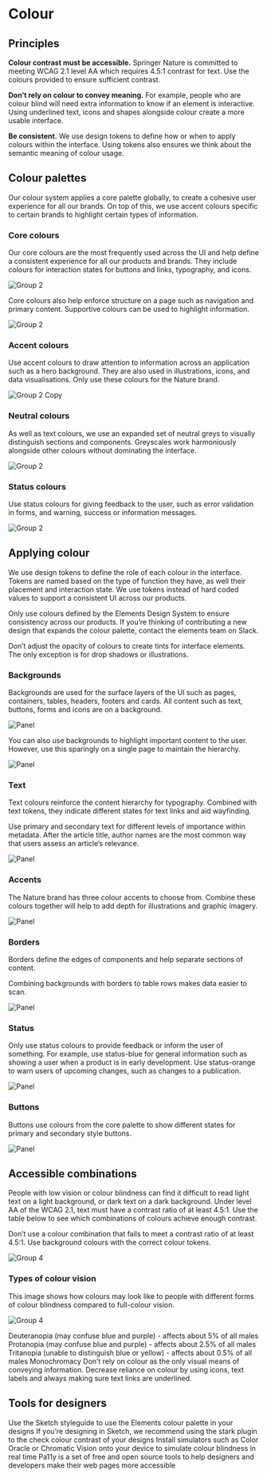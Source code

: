 # Colour 

## Principles
**Colour contrast must be accessible.** 
Springer Nature is committed to meeting WCAG 2.1 level AA which requires 4.5:1 contrast for text. Use the colours provided to ensure sufficient contrast.

**Don’t rely on colour to convey meaning.** 
For example, people who are colour blind will need extra information to know if an element is interactive. Using underlined text, icons and shapes alongside colour create a more usable interface.

**Be consistent.** 
We use design tokens to define how or when to apply colours within the interface. Using tokens also ensures we think about the semantic meaning of colour usage.

## Colour palettes
Our colour system applies a core palette globally, to create a cohesive user experience for all our brands. On top of this, we use accent colours specific  to certain brands to highlight certain types of information. 

### Core colours
Our core colours are the most frequently used across the UI and help define a consistent experience for all our products and brands. They  include colours for interaction states for buttons and links, typography, and icons. 

![Group 2](https://user-images.githubusercontent.com/15365576/194835370-af97aee3-ebad-48c7-a9e2-dcfd13df2658.png)


Core colours also help enforce structure on a page such as navigation and primary content. Supportive colours can be used to highlight information.

![Group 2](https://user-images.githubusercontent.com/15365576/194835537-22162a68-3f2b-405a-bce3-a459b7e3bb5d.png)


### Accent colours
Use accent colours to draw attention to  information across an application such as a hero background. They are also used in illustrations, icons, and data visualisations. Only use these colours for the Nature brand.

![Group 2 Copy](https://user-images.githubusercontent.com/15365576/194835577-cf1b718c-671a-4630-bc4d-6f003efc5c23.png)


### Neutral colours
As well as text colours, we use an expanded set of neutral greys to visually distinguish sections and components. Greyscales work harmoniously  alongside other colours without dominating the interface.

![Group 2](https://user-images.githubusercontent.com/15365576/194835662-719b655b-caaa-4bb9-9a3a-5909b0911733.png)


### Status colours
Use status colours for giving feedback to the user, such as error validation in forms, and warning, success or information messages.

![Group 2](https://user-images.githubusercontent.com/15365576/194835724-d666581f-c195-45e7-bb99-7fe176d16786.png)


## Applying colour
We use design tokens to define the role of each colour in the interface. Tokens are named based on the type of function they have, as well their placement and interaction state. We use tokens instead of hard coded values to support a consistent UI across our products. 

Only use colours defined by the Elements Design System to ensure consistency across our products. If you’re thinking of contributing a new design that expands the colour palette, contact the elements team on Slack.

Don’t adjust the opacity of colours to create tints for interface elements. The only exception is for drop shadows or illustrations. 

### Backgrounds
Backgrounds are used for the surface layers of the UI such as pages, containers, tables, headers, footers and cards. All content such as text, buttons, forms and icons are on a background.

![Panel](https://user-images.githubusercontent.com/15365576/194835937-3e7b223e-dec1-4fae-bffe-aadb16f18290.png)


You can also use backgrounds to highlight important content to the user. However, use this sparingly on a single page to maintain the hierarchy.

![Panel](https://user-images.githubusercontent.com/15365576/194835979-ee75e91e-5f20-4fd9-ae0a-4a204ba0412e.png)


### Text
Text colours reinforce the content hierarchy for typography. Combined with text tokens, they indicate different states for text links and aid wayfinding.

Use primary and secondary text for different levels of importance within metadata. After the article title, author names are the most common way that users assess an article’s relevance.

![Panel](https://user-images.githubusercontent.com/15365576/194836081-1c16fa4a-a6a0-4c49-b795-e2dbbf531b4c.png)


### Accents
The Nature brand has three colour accents to choose from. Combine these colours together will help to add depth for illustrations and graphic imagery.

![Panel](https://user-images.githubusercontent.com/15365576/194836129-8305260c-acdc-4fc1-a164-522fee6c3852.png)


### Borders
Borders define the edges of components and help separate sections of content.

Combining backgrounds with borders to table rows makes data easier to scan.

![Panel](https://user-images.githubusercontent.com/15365576/194836193-4490340f-6554-424a-b995-e57ee69fa83f.png)


### Status 
Only use status colours to provide feedback or inform the user of something. For example, use status-blue for general information such as showing a user when a product is in early development. Use  status-orange to warn users of upcoming changes, such as changes to a publication.

![Panel](https://user-images.githubusercontent.com/15365576/194836229-1a92f2ac-c9ff-483c-880d-d8e2c38a792c.png)


### Buttons
Buttons use colours from the core palette to show different states for primary and secondary style buttons.

![Panel](https://user-images.githubusercontent.com/15365576/194836248-a66c1edb-347f-4071-b87f-150b1fd692a0.png)


## Accessible combinations
People with low vision or colour blindness can find it difficult to read light text on a light background, or dark text on a dark background. Under level AA of the  WCAG 2.1, text must have a contrast ratio of at least 4.5:1. Use the table below to see which combinations of colours achieve enough contrast.

Don’t use a colour combination that fails to meet  a contrast ratio of at least 4.5:1. Use background colours with the correct colour tokens.

![Group 4](https://user-images.githubusercontent.com/15365576/194836326-3a393a47-a808-4eaa-a4dd-2652952c7170.png)


### Types of colour vision
This image shows how colours may look like to people with different forms of colour blindness compared to full-colour vision.

![Group 4](https://user-images.githubusercontent.com/15365576/194836375-640f5276-d50c-480d-9772-204c928e3872.png)


Deuteranopia (may confuse blue and purple) - affects about 5% of all males
Protanopia (may confuse blue and purple) - affects about 2.5% of all males
Tritanopia (unable to distinguish blue or yellow) - affects about 0.5% of all males
Monochromacy
Don’t rely on colour as the only visual means of conveying information. Decrease reliance on colour by using icons, text labels and always making sure text links are underlined. 

## Tools for designers
Use the Sketch styleguide to use the Elements colour palette in your designs
If you’re designing in Sketch, we recommend using the stark plugin to the check colour contrast of your designs
Install simulators such as Color Oracle or Chromatic Vision onto your device to simulate colour blindness in real time
Pa11y is a set of free and open source tools to help designers and developers make their web pages more accessible
